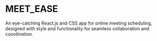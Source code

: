 # MEET_EASE
An eye-catching React.js and CSS app for online meeting scheduling, designed with style and functionality for seamless collaboration and coordination.
